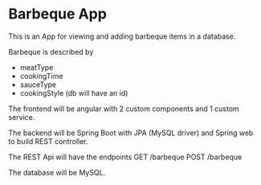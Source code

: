 # Barbeque App

This is an App for viewing and adding barbeque items in a database.

Barbeque is described by
- meatType
- cookingTime
- sauceType
- cookingStyle
(db will have an id)

The frontend will be angular with 2 custom components and 1 custom service.

The backend will be Spring Boot with JPA (MySQL driver) and Spring web to build REST controller.

The REST Api will have the endpoints
   GET /barbeque
   POST /barbeque

The database will be MySQL.
